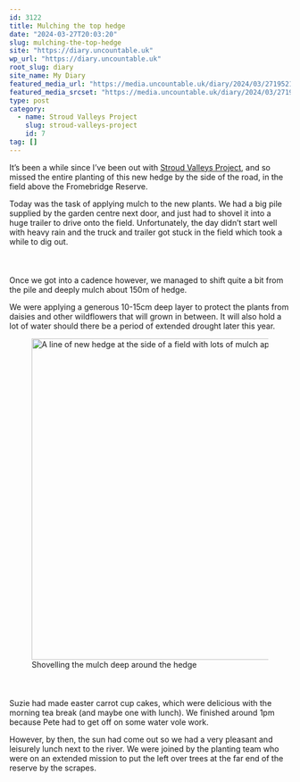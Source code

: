 ```yaml
---
id: 3122
title: Mulching the top hedge
date: "2024-03-27T20:03:20"
slug: mulching-the-top-hedge
site: "https://diary.uncountable.uk"
wp_url: "https://diary.uncountable.uk"
root_slug: diary
site_name: My Diary
featured_media_url: "https://media.uncountable.uk/diary/2024/03/27195218/IMG20240327111512.webp"
featured_media_srcset: "https://media.uncountable.uk/diary/2024/03/27195218/IMG20240327111512-300x183.webp 300w, https://media.uncountable.uk/diary/2024/03/27195218/IMG20240327111512-1024x624.webp 1024w, https://media.uncountable.uk/diary/2024/03/27195218/IMG20240327111512-150x150.webp 150w, https://media.uncountable.uk/diary/2024/03/27195218/IMG20240327111512-640x390.webp 640w, https://media.uncountable.uk/diary/2024/03/27195218/IMG20240327111512.webp 2000w"
type: post
category:
  - name: Stroud Valleys Project
    slug: stroud-valleys-project
    id: 7
tag: []
---
```



<p>It&#8217;s been a while since I&#8217;ve been out with <a href="https://www.stroudvalleysproject.org/">Stroud Valleys Project</a>, and so missed the entire planting of this new hedge by the side of the road, in the field above the Fromebridge Reserve.</p>



<p>Today was the task of applying mulch to the new plants.  We had a big pile supplied by the garden centre next door, and just had to shovel it into a huge trailer to drive onto the field.  Unfortunately, the day didn&#8217;t start well with heavy rain and the truck and trailer got stuck in the field which took a while to dig out.</p>


<style>.kb-row-layout-id3122_5606b4-60 > .kt-row-column-wrap{align-content:start;}:where(.kb-row-layout-id3122_5606b4-60 > .kt-row-column-wrap) > .wp-block-kadence-column{justify-content:start;}.kb-row-layout-id3122_5606b4-60 > .kt-row-column-wrap{column-gap:var(--global-kb-gap-md, 2rem);row-gap:var(--global-kb-gap-md, 2rem);padding-top:var(--global-kb-spacing-sm, 1.5rem);padding-bottom:var(--global-kb-spacing-sm, 1.5rem);grid-template-columns:repeat(2, minmax(0, 1fr));}.kb-row-layout-id3122_5606b4-60 > .kt-row-layout-overlay{opacity:0.30;}@media all and (max-width: 1024px){.kb-row-layout-id3122_5606b4-60 > .kt-row-column-wrap{grid-template-columns:repeat(2, minmax(0, 1fr));}}@media all and (max-width: 767px){.kb-row-layout-id3122_5606b4-60 > .kt-row-column-wrap{grid-template-columns:minmax(0, 1fr);}.kb-row-layout-id3122_5606b4-60 > .kt-row-column-wrap > .wp-block-kadence-column:nth-of-type(1){order:2;}.kb-row-layout-id3122_5606b4-60 > .kt-row-column-wrap > .wp-block-kadence-column:nth-of-type(2){order:1;}.kb-row-layout-id3122_5606b4-60 > .kt-row-column-wrap > .wp-block-kadence-column:nth-of-type(3){order:12;}.kb-row-layout-id3122_5606b4-60 > .kt-row-column-wrap > .wp-block-kadence-column:nth-of-type(4){order:11;}.kb-row-layout-id3122_5606b4-60 > .kt-row-column-wrap > .wp-block-kadence-column:nth-of-type(5){order:22;}.kb-row-layout-id3122_5606b4-60 > .kt-row-column-wrap > .wp-block-kadence-column:nth-of-type(6){order:21;}.kb-row-layout-id3122_5606b4-60 > .kt-row-column-wrap > .wp-block-kadence-column:nth-of-type(7){order:32;}.kb-row-layout-id3122_5606b4-60 > .kt-row-column-wrap > .wp-block-kadence-column:nth-of-type(8){order:31;}}</style><div class="kb-row-layout-wrap kb-row-layout-id3122_5606b4-60 alignnone wp-block-kadence-rowlayout"><div class="kt-row-column-wrap kt-has-2-columns kt-row-layout-equal kt-tab-layout-inherit kt-mobile-layout-row kt-row-valign-top">
<style>.kadence-column3122_c80f60-bb > .kt-inside-inner-col,.kadence-column3122_c80f60-bb > .kt-inside-inner-col:before{border-top-left-radius:0px;border-top-right-radius:0px;border-bottom-right-radius:0px;border-bottom-left-radius:0px;}.kadence-column3122_c80f60-bb > .kt-inside-inner-col{column-gap:var(--global-kb-gap-sm, 1rem);}.kadence-column3122_c80f60-bb > .kt-inside-inner-col{flex-direction:column;}.kadence-column3122_c80f60-bb > .kt-inside-inner-col > .aligncenter{width:100%;}.kadence-column3122_c80f60-bb > .kt-inside-inner-col:before{opacity:0.3;}.kadence-column3122_c80f60-bb{position:relative;}@media all and (max-width: 1024px){.kadence-column3122_c80f60-bb > .kt-inside-inner-col{flex-direction:column;justify-content:center;}}@media all and (max-width: 767px){.kadence-column3122_c80f60-bb > .kt-inside-inner-col{flex-direction:column;justify-content:center;}}</style>
<div class="wp-block-kadence-column kadence-column3122_c80f60-bb"><div class="kt-inside-inner-col">
<p>Once we got into a cadence however, we managed to shift quite a bit from the pile and deeply mulch about 150m of hedge.</p>



<p>We were applying a generous 10-15cm deep layer to protect the plants from daisies and other wildflowers that will grown in between.  It will also hold a lot of water should there be a period of extended drought later this year.</p>
</div></div>


<style>.kadence-column3122_dc17ef-86 > .kt-inside-inner-col,.kadence-column3122_dc17ef-86 > .kt-inside-inner-col:before{border-top-left-radius:0px;border-top-right-radius:0px;border-bottom-right-radius:0px;border-bottom-left-radius:0px;}.kadence-column3122_dc17ef-86 > .kt-inside-inner-col{column-gap:var(--global-kb-gap-sm, 1rem);}.kadence-column3122_dc17ef-86 > .kt-inside-inner-col{flex-direction:column;}.kadence-column3122_dc17ef-86 > .kt-inside-inner-col > .aligncenter{width:100%;}.kadence-column3122_dc17ef-86 > .kt-inside-inner-col:before{opacity:0.3;}.kadence-column3122_dc17ef-86{position:relative;}@media all and (max-width: 1024px){.kadence-column3122_dc17ef-86 > .kt-inside-inner-col{flex-direction:column;justify-content:center;}}@media all and (max-width: 767px){.kadence-column3122_dc17ef-86 > .kt-inside-inner-col{flex-direction:column;justify-content:center;}}</style>
<div class="wp-block-kadence-column kadence-column3122_dc17ef-86"><div class="kt-inside-inner-col">
<figure class="wp-block-image size-large"><img loading="lazy" decoding="async" width="1024" height="576" src="https://media.uncountable.uk/diary/2024/03/27195216/IMG20240327124747-1024x576.webp" alt="A line of new hedge at the side of a field with lots of mulch applied. Two men standing on a trailer shovelling it onto the hedge" class="wp-image-3123" srcset="https://media.uncountable.uk/diary/2024/03/27195216/IMG20240327124747-1024x576.webp 1024w, https://media.uncountable.uk/diary/2024/03/27195216/IMG20240327124747-300x169.webp 300w, https://media.uncountable.uk/diary/2024/03/27195216/IMG20240327124747-640x360.webp 640w, https://media.uncountable.uk/diary/2024/03/27195216/IMG20240327124747.webp 2000w" sizes="auto, (max-width: 1024px) 100vw, 1024px" /><figcaption class="wp-element-caption">Shovelling the mulch deep around the hedge</figcaption></figure>
</div></div>

</div></div>


<p>Suzie had made easter carrot cup cakes, which were delicious with the morning tea break (and maybe one with lunch).  We finished around 1pm because Pete had to get off on some water vole work.  </p>



<p>However, by then, the sun had come out so we had a very pleasant and leisurely lunch next to the river.  We were joined by the planting team who were on an extended mission to put the left over trees at the far end of the reserve by the scrapes.</p>
